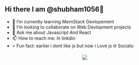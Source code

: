 ## Hi there I am @shubham1056👋 
- 🌱 I’m currently learning MernStack Devlopement
- 👯 I’m looking to collaborate on Web Devlopment projects
- 💬 Ask me about Javascript And React
- 📫 How to reach me: In linkdin
- ⚡ Fun fact: earlier i dont like js but now i Love js
🌐 Socials:
<p align="center">
  <img src="https://capsule-render.vercel.app/api?text=Hey Everyone!🕹️&animation=fadeIn&type=waving&color=gradient&height=100"/>
</p>
